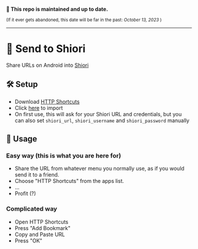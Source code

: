 **📢 This repo is maintained and up to date.**

<sup>(If it ever gets abandoned, this date will be far in the past: <i>October 13, 2023</i> )</sup>

---

# 💌 Send to Shiori
Share URLs on Android into [Shiori](https://github.com/go-shiori/shiori)

## 🛠️ Setup
  - Download [HTTP Shortcuts](https://http-shortcuts.rmy.ch/)
  - Click [here](https://http-shortcuts.rmy.ch/import?url=https%3A%2F%2Fgithub.com%2FWyrrrd%2Fsend-to-shiori%2Freleases%2Flatest%2Fdownload%2Fshortcuts.zip) to import
  - On first use, this will ask for your Shiori URL and credentials, but you can also set `shiori_url`, `shiori_username` and `shiori_password` manually

## 🤲 Usage

### Easy way (this is what you are here for)
  - Share the URL from whatever menu you normally use, as if you would send it to a friend.
  - Choose "HTTP Shortcuts" from the apps list.
  - ...
  - Profit (?)
  
### Complicated way
  - Open HTTP Shortcuts
  - Press "Add Bookmark"
  - Copy and Paste URL
  - Press "OK"
